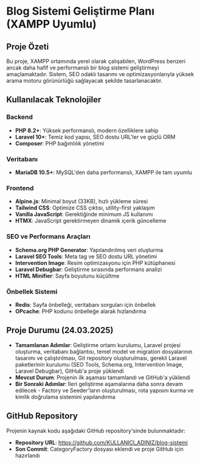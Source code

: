 # Blog Sistemi Geliştirme Planı (XAMPP Uyumlu)

## Proje Özeti
Bu proje, XAMPP ortamında yerel olarak çalışabilen, WordPress benzeri ancak daha hafif ve performanslı bir blog sistemi geliştirmeyi amaçlamaktadır. Sistem, SEO odaklı tasarımı ve optimizasyonlarıyla yüksek arama motoru görünürlüğü sağlayacak şekilde tasarlanacaktır.

## Kullanılacak Teknolojiler

### Backend
- **PHP 8.2+**: Yüksek performanslı, modern özelliklere sahip
- **Laravel 10+**: Temiz kod yapısı, SEO dostu URL'ler ve güçlü ORM
- **Composer**: PHP bağımlılık yönetimi

### Veritabanı
- **MariaDB 10.5+**: MySQL'den daha performanslı, XAMPP ile tam uyumlu

### Frontend
- **Alpine.js**: Minimal boyut (33KB), hızlı yükleme süresi
- **Tailwind CSS**: Optimize CSS çıktısı, utility-first yaklaşım
- **Vanilla JavaScript**: Gerektiğinde minimum JS kullanımı
- **HTMX**: JavaScript gerektirmeyen dinamik içerik güncelleme

### SEO ve Performans Araçları
- **Schema.org PHP Generator**: Yapılandırılmış veri oluşturma
- **Laravel SEO Tools**: Meta tag ve SEO dostu URL yönetimi
- **Intervention Image**: Resim optimizasyonu için PHP kütüphanesi
- **Laravel Debugbar**: Geliştirme sırasında performans analizi
- **HTML Minifier**: Sayfa boyutunu küçültme

### Önbellek Sistemi
- **Redis**: Sayfa önbelleği, veritabanı sorguları için önbellek
- **OPcache**: PHP kodunu önbelleğe alarak hızlandırma

## Proje Durumu (24.03.2025)
- **Tamamlanan Adımlar**: Geliştirme ortamı kurulumu, Laravel projesi oluşturma, veritabanı bağlantısı, temel model ve migration dosyalarının tasarımı ve çalıştırılması, Git repository oluşturulması, gerekli Laravel paketlerinin kurulumu (SEO Tools, Schema.org, Intervention Image, Laravel Debugbar), GitHub'a proje yüklendi
- **Mevcut Durum**: Projenin ilk aşaması tamamlandı ve GitHub'a yüklendi
- **Bir Sonraki Adımlar**: İleri geliştirme aşamalarına daha sonra devam edilecek - Factory ve Seeder'ların oluşturulması, rota yapısını kurma ve kimlik doğrulama sistemini yapılandırma

## GitHub Repository
Projenin kaynak kodu aşağıdaki GitHub repository'sinde bulunmaktadır:
- **Repository URL**: https://github.com/KULLANICI_ADINIZ/blog-sistemi
- **Son Commit**: CategoryFactory dosyası eklendi ve proje GitHub için hazırlandı 